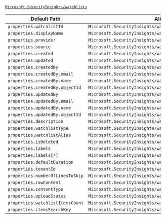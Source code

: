 [`Microsoft.SecurityInsights/watchlists`](https://docs.microsoft.com/en-us/azure/templates/microsoft.securityinsights/watchlists)

| Default Path | Alias |
|---|---|
| `properties.watchlistId` | `Microsoft.SecurityInsights/watchlists/watchlistId` |
| `properties.displayName` | `Microsoft.SecurityInsights/watchlists/displayName` |
| `properties.provider` | `Microsoft.SecurityInsights/watchlists/provider` |
| `properties.source` | `Microsoft.SecurityInsights/watchlists/source` |
| `properties.created` | `Microsoft.SecurityInsights/watchlists/created` |
| `properties.updated` | `Microsoft.SecurityInsights/watchlists/updated` |
| `properties.createdBy` | `Microsoft.SecurityInsights/watchlists/createdBy` |
| `properties.createdBy.email` | `Microsoft.SecurityInsights/watchlists/createdBy.email` |
| `properties.createdBy.name` | `Microsoft.SecurityInsights/watchlists/createdBy.name` |
| `properties.createdBy.objectId` | `Microsoft.SecurityInsights/watchlists/createdBy.objectId` |
| `properties.updatedBy` | `Microsoft.SecurityInsights/watchlists/updatedBy` |
| `properties.updatedBy.email` | `Microsoft.SecurityInsights/watchlists/updatedBy.email` |
| `properties.updatedBy.name` | `Microsoft.SecurityInsights/watchlists/updatedBy.name` |
| `properties.updatedBy.objectId` | `Microsoft.SecurityInsights/watchlists/updatedBy.objectId` |
| `properties.description` | `Microsoft.SecurityInsights/watchlists/description` |
| `properties.watchlistType` | `Microsoft.SecurityInsights/watchlists/watchlistType` |
| `properties.watchlistAlias` | `Microsoft.SecurityInsights/watchlists/watchlistAlias` |
| `properties.isDeleted` | `Microsoft.SecurityInsights/watchlists/isDeleted` |
| `properties.labels` | `Microsoft.SecurityInsights/watchlists/labels` |
| `properties.labels[*]` | `Microsoft.SecurityInsights/watchlists/labels[*]` |
| `properties.defaultDuration` | `Microsoft.SecurityInsights/watchlists/defaultDuration` |
| `properties.tenantId` | `Microsoft.SecurityInsights/watchlists/tenantId` |
| `properties.numberOfLinesToSkip` | `Microsoft.SecurityInsights/watchlists/numberOfLinesToSkip` |
| `properties.rawContent` | `Microsoft.SecurityInsights/watchlists/rawContent` |
| `properties.contentType` | `Microsoft.SecurityInsights/watchlists/contentType` |
| `properties.uploadStatus` | `Microsoft.SecurityInsights/watchlists/uploadStatus` |
| `properties.watchlistItemsCount` | `Microsoft.SecurityInsights/watchlists/watchlistItemsCount` |
| `properties.itemsSearchKey` | `Microsoft.SecurityInsights/watchlists/itemsSearchKey` |

